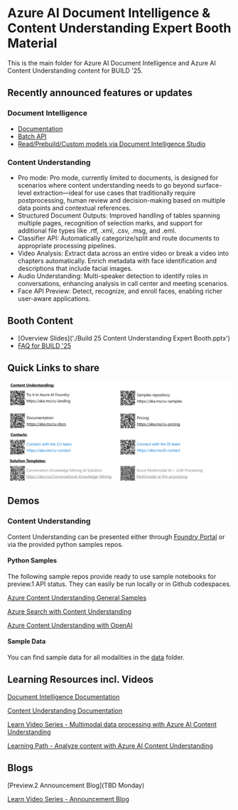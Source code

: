 # Azure AI Document Intelligence & Content Understanding Expert Booth Material
This is the main folder for Azure AI Document Intelligence and Azure AI Content Understanding content for BUILD '25.

## Recently announced features or updates

### Document Intelligence
- [Documentation](https://learn.microsoft.com/en-us/azure/ai-services/document-intelligence/?view=doc-intel-4.0.0)
- [Batch API](https://learn.microsoft.com/en-us/azure/ai-services/document-intelligence/concept-batch-analysis?view=doc-intel-4.0.0)
- [Read/Prebuild/Custom models via Document Intelligence Studio](https://learn.microsoft.com/en-us/azure/ai-services/document-intelligence/studio-overview?view=doc-intel-4.0.0&tabs=di-studio)

### Content Understanding
- Pro mode: Pro mode, currently limited to documents, is designed for scenarios where content understanding needs to go beyond surface-level extraction—ideal for use cases that traditionally require postprocessing, human review and decision-making based on multiple data points and contextual references.
- Structured Document Outputs: Improved handling of tables spanning multiple pages, recognition of selection marks, and support for additional file types like .rtf, .xml, .csv, .msg, and .eml.
- Classifier API: Automatically categorize/split and route documents to appropriate processing pipelines.
- Video Analysis: Extract data across an entire video or break a video into  chapters automatically. Enrich metadata with face identification and descriptions that include facial images.
- Audio Understanding: Multi-speaker detection to identify roles in conversations, enhancing analysis in call center and meeting scenarios.
- Face API Preview: Detect, recognize, and enroll faces, enabling richer user-aware applications.

## Booth Content

- [Overview Slides]('./Build 25 Content Understanding Expert Booth.pptx')
- [FAQ for BUILD '25](./faq.md)

## Quick Links to share

![Content Understanding QR Codes](./cu-qr-codes.png)

## Demos

### Content Understanding

Content Understanding can be presented either through [Foundry Portal](https://ai.azure.com) or via the provided python samples repos.


#### Python Samples

The following sample repos provide ready to use sample notebooks for preview.1 API status.
They can easily be run locally or in Github codespaces.

[Azure Content Understanding General Samples](https://github.com/Azure-Samples/azure-ai-content-understanding-python)

[Azure Search with Content Understanding](https://github.com/Azure-Samples/azure-ai-search-with-content-understanding-python)

[Azure Content Understanding with OpenAI](https://github.com/Azure-Samples/azure-ai-content-understanding-with-azure-openai-python)

#### Sample Data

You can find sample data for all modalities in the [data](./data/) folder.

## Learning Resources incl. Videos

[Document Intelligence Documentation](https://learn.microsoft.com/azure/ai-services/document-intelligence)

[Content Understanding Documentation](https://learn.microsoft.com/azure/ai-services/content-understanding/)

[Learn Video Series - Multimodal data processing with Azure AI Content Understanding](https://learn.microsoft.com/en-us/shows/multimodal-data-processing-with-azure-ai-content-understanding/)

[Learning Path - Analyze content with Azure AI Content Understanding](https://learn.microsoft.com/training/modules/analyze-content-ai/)

## Blogs

[Preview.2 Announcement Blog](TBD Monday)

[Learn Video Series - Announcement Blog](https://techcommunity.microsoft.com/blog/Azure-AI-Services-blog/introducing-azure-ai-content-understanding-for-beginners/4413071)
